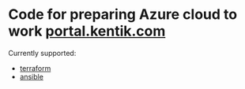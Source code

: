 # Code for preparing Azure cloud to work [portal.kentik.com](https://portal.kentik.com)

Currently supported:
* [terraform](terraform/module)
* [ansible](ansible/roles/kentik_az)
